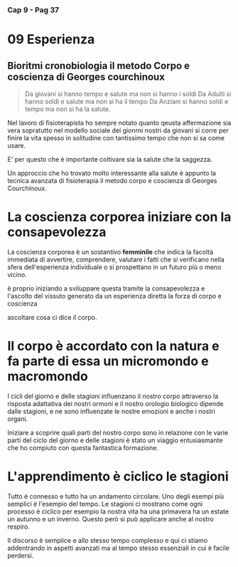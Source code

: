 ### Cap 9 - Pag 37

# 09 Esperienza


## Bioritmi cronobiologia il metodo Corpo e coscienza di Georges courchinoux

> Da giovani si hanno tempo e salute ma non si hanno i soldi
> Da Adulti si hanno soldi e salute ma non si ha il tempo
> Da Anziani si hanno soldi e tempo ma non si ha la salute.


Nel lavoro di fisioterapista ho sempre notato quanto qeusta affermazione sia vera sopratutto nel modello sociale dei gionrni nostri da giovani si corre per finire la vita spesso in solitudine con tantissimo tempo che non si sa come usare.

E' per questo che è importante coltivare sia la salute che la saggezza.

Un approccio che ho trovato molto interessante alla salute è appunto la tecnica avanzata di fisioterapia il metodo corpo e coscienza di Georges Courchinoux.


# La coscienza corporea iniziare con la consapevolezza

La coscienza corporea è un sostantivo **femminile** che indica la facoltà immediata di avvertire, comprendere, valutare i fatti che si verificano nella sfera dell'esperienza individuale o si prospettano in un futuro più o meno vicino.

è proprio iniziando a sviluppare questa tramite la consapevolezza e l'ascolto del vissuto generato da un esperienza diretta la forza di corpo e coscienza

ascoltare cosa ci dice il corpo.



# Il corpo è accordato con la natura e fa parte di essa un micromondo e macromondo

I cicli del giorno e delle stagioni influenzano il nostro corpo attraverso la risposta adattativa dei nostri ormoni e il nostro orologio biologico dipende dalle stagioni, e ne sono influenzate le nostre emozioni e anche i nostri organi.

Iniziare a scoprire quali parti del nostro corpo sono in relazione con le varie parti del ciclo del giorno e delle stagioni è stato un viaggio entusiasmante che ho compiuto con questa fantastica formazione.


# L'apprendimento è ciclico le stagioni

Tutto è connesso e tutto ha un andamento circolare.
Uno degli esempi più semplici è l'esempio del tempo.
Le stagioni ci mostrano come ogni processo è ciclico per esempio la nostra vita ha una primavera ha un estate un autunno e un inverno.
Questo però si può applicare anche al nostro respiro.

Il discorso è semplice e allo stesso tempo complesso e qui ci stiamo addentrando in aspetti avanzati ma al tempo stesso essenziali in cui è facile perdersi.




